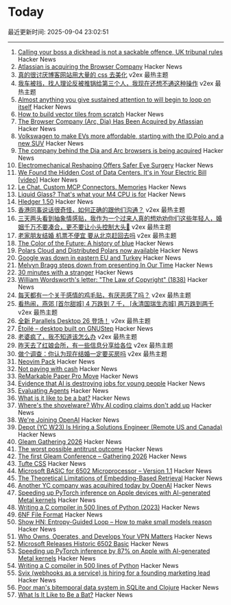# Today

最近更新时间: 2025-09-04 23:02:51

--- 
1. [Calling your boss a dickhead is not a sackable offence, UK tribunal rules](https://www.theguardian.com/money/2025/sep/04/calling-your-boss-a-dickhead-is-not-a-sackable-offence-tribunal-rules) Hacker News
2. [Atlassian is acquiring the Browser Company](https://www.cnbc.com/2025/09/04/atlassian-the-browser-company-deal.html) Hacker News
3. [真的很讨厌博客网站用大量的 css 去美化](https://www.v2ex.com/t/1157094) v2ex 最热主题
4. [我车被挡，找人理论反被推锅给第三个人，我现在还想不通这种操作](https://www.v2ex.com/t/1157042) v2ex 最热主题
5. [Almost anything you give sustained attention to will begin to loop on itself](https://www.henrikkarlsson.xyz/p/attention) Hacker News
6. [How to build vector tiles from scratch](https://www.debuisne.com/writing/geo-tiles/) Hacker News
7. [The Browser Company (Arc, Dia) Has Been Acquired by Atlassian](https://www.atlassian.com/blog/announcements/atlassian-acquires-the-browser-company) Hacker News
8. [Volkswagen to make EVs more affordable, starting with the ID.Polo and a new SUV](https://electrek.co/2025/09/03/meet-volkswagen-id-polo-affordable-ev-coming-soon/) Hacker News
9. [The company behind the Dia and Arc browsers is being acquired](https://www.theverge.com/web/770947/browser-company-arc-dia-acquired-atlassian) Hacker News
10. [Electromechanical Reshaping Offers Safer Eye Surgery](https://spectrum.ieee.org/electrochemistry-for-eye-surgeries) Hacker News
11. [We Found the Hidden Cost of Data Centers. It's in Your Electric Bill [video]](https://www.youtube.com/watch?v=YN6BEUA4jNU) Hacker News
12. [Le Chat. Custom MCP Connectors. Memories](https://mistral.ai/news/le-chat-mcp-connectors-memories) Hacker News
13. [Liquid Glass? That's what your M4 CPU is for](https://idiallo.com/byte-size/apple-liquid-glass) Hacker News
14. [Hledger 1.50](https://github.com/simonmichael/hledger/releases/tag/1.50) Hacker News
15. [香港同事说话很奇怪，如何正确的跟他们沟通？](https://www.v2ex.com/t/1157052) v2ex 最热主题
16. [三天两头看到抽象情感贴，我作为一个过来人真的想劝劝你们这些年轻人，婚姻千万不要凑合，更不要让小头控制大头🤣](https://www.v2ex.com/t/1157038) v2ex 最热主题
17. [老家朋友结婚 机票不便宜 要从北京赶回去吗](https://www.v2ex.com/t/1157023) v2ex 最热主题
18. [The Color of the Future: A history of blue](https://www.hopefulmons.com/p/the-color-of-the-future) Hacker News
19. [Polars Cloud and Distributed Polars now available](https://pola.rs/posts/polars-cloud-launch/) Hacker News
20. [Google was down in eastern EU and Turkey](https://www.novinite.com/articles/234225/Google+Down+in+Eastern+Europe+%28UPDATED%29) Hacker News
21. [Melvyn Bragg steps down from presenting In Our Time](https://www.bbc.co.uk/mediacentre/2025/melvyn-bragg-decides-to-step-down-from-presenting-in-our-time/) Hacker News
22. [30 minutes with a stranger](https://pudding.cool/2025/06/hello-stranger/) Hacker News
23. [William Wordsworth's letter: "The Law of Copyright" (1838)](https://gutenberg.org/cache/epub/76806/pg76806-images.html) Hacker News
24. [每天都有一个关于感情的鸡毛贴，有厌恶感了吗？](https://www.v2ex.com/t/1156993) v2ex 最热主题
25. [看热闹，燕郊 [首尔甜城] 4 万跌到 7 千， [永清国瑞生态城] 两万跌到两千](https://www.v2ex.com/t/1156975) v2ex 最热主题
26. [全新 Parallels Desktop 26 登场！](https://www.v2ex.com/t/1156958) v2ex 最热主题
27. [Étoilé – desktop built on GNUStep](http://etoileos.com/) Hacker News
28. [老婆疯了，我不知道该怎么办](https://www.v2ex.com/t/1156983) v2ex 最热主题
29. [昨天去了红娘会所，有一些信息分享给各位](https://www.v2ex.com/t/1156960) v2ex 最热主题
30. [做个调查：你认为现在结婚一定要买房吗](https://www.v2ex.com/t/1156950) v2ex 最热主题
31. [Neovim Pack](https://neovim.io/doc/user/pack.html#vim.pack) Hacker News
32. [Not paying with cash](https://rubenerd.com/not-paying-with-cash/) Hacker News
33. [ReMarkable Paper Pro Move](https://remarkable.com/products/remarkable-paper/pro-move) Hacker News
34. [Evidence that AI is destroying jobs for young people](https://www.derekthompson.org/p/the-evidence-that-ai-is-destroying) Hacker News
35. [Evaluating Agents](https://aunhumano.com/index.php/2025/09/03/on-evaluating-agents/) Hacker News
36. [What is it like to be a bat?](https://en.wikipedia.org/wiki/What_Is_It_Like_to_Be_a_Bat%3F) Hacker News
37. [Where's the shovelware? Why AI coding claims don't add up](https://mikelovesrobots.substack.com/p/wheres-the-shovelware-why-ai-coding) Hacker News
38. [We're Joining OpenAI](https://www.alexcodes.app/blog/alex-team-joins-openai) Hacker News
39. [Depot (YC W23) Is Hiring a Solutions Engineer (Remote US and Canada)](https://www.ycombinator.com/companies/depot/jobs/U54HGtn-solutions-engineer) Hacker News
40. [Gleam Gathering 2026](https://gleamgathering.com/) Hacker News
41. [The worst possible antitrust outcome](https://pluralistic.net/2025/09/03/unpunishing-process/) Hacker News
42. [The first Gleam Conference – Gathering 2026](https://gleamgathering.com/) Hacker News
43. [Tufte CSS](https://edwardtufte.github.io/tufte-css/) Hacker News
44. [Microsoft BASIC for 6502 Microprocessor – Version 1.1](https://github.com/microsoft/BASIC-M6502) Hacker News
45. [The Theoretical Limitations of Embedding-Based Retrieval](https://www.alphaxiv.org/abs/2508.21038v1) Hacker News
46. [Another YC company was acquihired today by OpenAI](https://www.alexcodes.app/blog/alex-team-joins-openai) Hacker News
47. [Speeding up PyTorch inference on Apple devices with AI-generated Metal kernels](https://gimletlabs.ai/blog/ai-generated-metal-kernels) Hacker News
48. [Writing a C compiler in 500 lines of Python (2023)](https://vgel.me/posts/c500/) Hacker News
49. [6NF File Format](https://habr.com/en/articles/942516/) Hacker News
50. [Show HN: Entropy-Guided Loop – How to make small models reason](https://github.com/monostate/weave-logprobs-reasoning-loop) Hacker News
51. [Who Owns, Operates, and Develops Your VPN Matters](https://www.opentech.fund/news/who-owns-operates-and-develops-your-vpn-matters-an-analysis-of-transparency-vs-anonymity-in-the-vpn-ecosystem-and-implications-for-users/) Hacker News
52. [Microsoft Releases Historic 6502 Basic](https://github.com/microsoft/BASIC-M6502) Hacker News
53. [Speeding up PyTorch inference by 87% on Apple with AI-generated Metal kernels](https://gimletlabs.ai/blog/ai-generated-metal-kernels) Hacker News
54. [Writing a C compiler in 500 lines of Python](https://vgel.me/posts/c500/) Hacker News
55. [Svix (webhooks as a service) is hiring for a founding marketing lead](https://www.svix.com/careers/?ashby_jid=ca9d34d5-94c9-4729-836a-423725ee8b22) Hacker News
56. [Poor man's bitemporal data system in SQLite and Clojure](https://www.evalapply.org/posts/poor-mans-time-oriented-data-system/index.html) Hacker News
57. [What Is It Like to Be a Bat?](https://en.wikipedia.org/wiki/What_Is_It_Like_to_Be_a_Bat%3F) Hacker News
